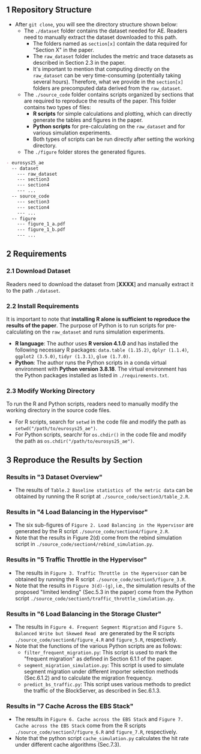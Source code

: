 ## 1 Repository Structure
- After `git clone`, you will see the directory structure shown below:
  - The `./dataset` folder contains the dataset needed for AE. Readers need to manually extract the dataset downloaded to this path. 
    - The folders named as `section[x]` contain the data required for "Section X" in the paper. 
    - The `raw_dataset` folder includes the metric and trace datasets as described in Section 2.3 in the paper. 
    - It's important to mention that computing directly on the `raw_dataset` can be very time-consuming (potentially taking several hours). Therefore, what we provide in the `section[x]` folders are precomputed data derived from the `raw_dataset`. 
  - The `./source_code` folder contains scripts organized by sections that are required to reproduce the results of the paper. This folder contains two types of files:
    - **R scripts** for simple calculations and plotting, which can directly generate the tables and figures in the paper. 
    - **Python scripts** for pre-calculating on the `raw_dataset` and for various simulation experiments. 
    - Both types of scripts can be run directly after setting the working directory.
  - The `./figure` folder stores the generated figures.

```markdown
- eurosys25_ae
  -- dataset
    --- raw_dataset
    --- section3
    --- section4
    --- ...
  -- source_code
    --- section3
    --- section4
    --- ...
  -- figure
    --- figure_1_a.pdf
    --- figure_1_b.pdf
    --- ...
```
## 2 Requirements

### 2.1 Download Dataset

Readers need to download the dataset from [**XXXX**] and manually extract it to the path `./dataset`.

### 2.2 Install Requirements

It is important to note that **installing R alone is sufficient to reproduce the results of the paper**. The purpose of Python is to run scripts for pre-calculating on the `raw_dataset` and runs simulation experiments.

- **R language**: The author uses **R version 4.1.0** and has installed the following necessary R packages: `data.table (1.15.2)`, `dplyr (1.1.4)`, `ggplot2 (3.5.0)`, `tidyr (1.3.1)`, `glue (1.7.0)`.
- **Python**: The author runs the Python scripts in a conda virtual environment with **Python version 3.8.18**. The virtual environment has the Python packages installed as listed in `./requirements.txt`.

### 2.3 Modify Working Directory

To run the R and Python scripts, readers need to manually modify the working directory in the source code files. 
- For R scripts, search for `setwd` in the code file and modify the path as `setwd("/path/to/eurosys25_ae")`.
- For Python scripts, searchr for `os.chdir()` in the code file and modify the path as `os.chdir("/path/to/eurosys25_ae")`.

## 3 Reproduce the Results by Section

### Results in "3 Dataset Overview"

- The results of `Table.2 Baseline statistics of the metric data` can be obtained by running the R script at `./source_code/section3/table_2.R`.

### Results in "4 Load Balancing in the Hypervisor"

- The six sub-figures of `Figure 2. Load Balancing in the Hypervisor` are generated by the R script `./source_code/section4/figure_2.R`.
- Note that the results in Figure 2(d) come from the rebind simulation script in `./source_code/section4/rebind_simulation.py`.

### Results in "5 Traffic Throttle in the Hypervisor"

- The results in `Figure 3. Traffic Throttle in the Hypervisor` can be obtained by running the R script `./source_code/section5/figure_3.R`.
- Note that the results in `Figure 3(d)-(g)`, i.e., the simulation results of the proposed "limited lending" (Sec.5.3 in the paper) come from the Python script `./source_code/section5/traffic_throttle_simulation.py`.

### Results in "6 Load Balancing in the Storage Cluster"

- The results in `Figure 4. Frequent Segment Migration` and `Figure 5. Balanced Write but Skewed Read ` are generated by the R scripts `./source_code/section6/figure_4.R` and `figure_5.R`, respectively.
- Note that the functions of the various Python scripts are as follows:
  - `filter_frequent_migration.py`: This script is used to mark the "frequent migration" as defined in Section 6.1.1 of the paper.
  - `segment_migration_simulation.py`: This script is used to simulate segment migration under different importer selection methods (Sec.6.1.2) and to calculate the migration frequency.
  - `predict_bs_traffic.py`: This script uses various methods to predict the traffic of the BlockServer, as described in Sec.6.1.3.

### Results in "7 Cache Across the EBS Stack"

- The results in `Figure 6. Cache across the EBS Stack` and `Figure 7. Cache across the EBS Stack` come from the R scripts `./source_code/section7/figure_6.R` and `figure_7.R`, respectively.
- Note that the python script `cache_simulation.py` calculates the hit rate under different cache algorithms (Sec.7.3).